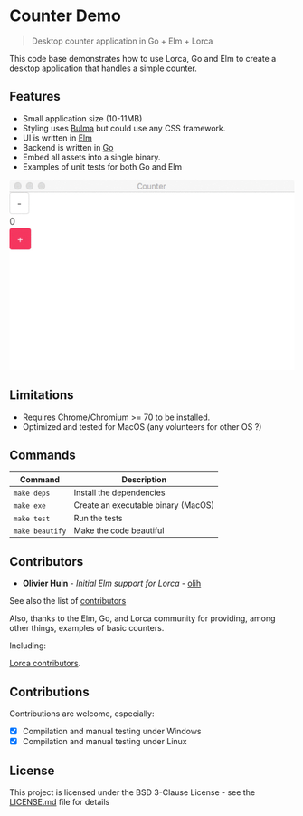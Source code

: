 # Counter Demo

> Desktop counter application in Go + Elm + Lorca

This code base demonstrates how to use Lorca, Go and Elm to create a desktop application that handles a simple counter.

## Features

* Small application size (10-11MB)
* Styling uses [Bulma](https://bulma.io/) but could use any CSS framework.
* UI is written in [Elm](https://elm-lang.org/)
* Backend is written in [Go](https://golang.org/)
* Embed all assets into a single binary.
* Examples of unit tests for both Go and Elm

![](counting.gif)

## Limitations

* Requires Chrome/Chromium >= 70 to be installed.
* Optimized and tested for MacOS (any volunteers for other OS ?)

## Commands

Command             |Description
--------------------|-----------
```make deps```     | Install the dependencies
```make exe```      | Create an executable binary (MacOS)
```make test```     | Run the tests
```make beautify``` | Make the code beautiful

## Contributors

* **Olivier Huin** - *Initial Elm support for Lorca* - [olih](https://github.com/olih)

See also the list of [contributors](https://github.com/olih/go-elm-lorca-counter/graphs/contributors)

Also, thanks to the Elm, Go, and Lorca community for providing, among other things, examples of basic counters.

Including:

[Lorca contributors](https://github.com/zserge/lorca/graphs/contributors).

## Contributions

Contributions are welcome, especially:
* [x] Compilation and manual testing under Windows
* [x] Compilation and manual testing under Linux

## License

This project is licensed under the BSD 3-Clause License - see the [LICENSE.md](LICENSE) file for details